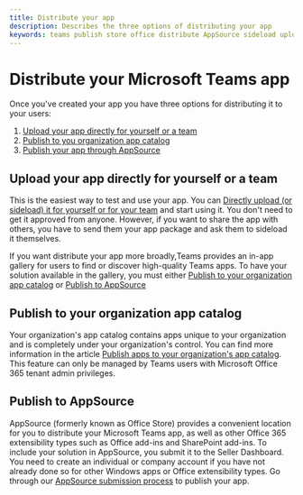 ```yaml
---
title: Distribute your app
description: Describes the three options of distributing your app
keywords: teams publish store office distribute AppSource sideload upload app
---
```

# Distribute your Microsoft Teams app

Once you've created your app you have three options for distributing it to your users:

1. [Upload your app directly for yourself or a team](#upload-your-app-directly-for-yourself-or-a-team)
2. [Publish to you organization app catalog](#publish-to-your-organization-app-catalog)
3. [Publish your app through AppSource](#publish-to-appsource)

## Upload your app directly for yourself or a team

This is the easiest way to test and use your app. You can [Directly upload (or sideload) it for yourself or for your team](./apps-upload.md) and start using it. You don't need to get it approved from anyone. However, if you want to share the app with others, you have to send them your app package and ask them to sideload it themselves. 

If you want distribute your app more broadly,Teams provides an in-app gallery for users to find or discover high-quality Teams apps. To have your solution available in the gallery, you must either [Publish to your organization app catalog](#publish-to-your-organization-app-catalog) or [Publish to AppSource](./appsource/publish.md) 

## Publish to your organization app catalog

Your organization's app catalog contains apps unique to your organization and is completely under your organization's control. You can find more information in the article [Publish apps to your organization's app catalog](/microsoftteams/tenant-apps-catalog-teams). This feature can only be managed by Teams users with Microsoft Office 365 tenant admin privileges.

## Publish to AppSource

AppSource (formerly known as Office Store) provides a convenient location for you to distribute your Microsoft Teams app, as well as other Office 365 extensibility types such as Office add-ins and SharePoint add-ins. To include your solution in AppSource, you submit it to the Seller Dashboard. You need to create an individual or company account if you have not already done so for other Windows apps or Office extensibility types.
Go through our [AppSource submission process](./appsource/publish.md) to publish your app.
